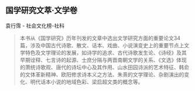 ## 国学研究文萃·文学卷

袁行霈  -  社会文化榜-社科

> 本书从《国学研究》历年刊发的文章中选出文学研究方面的重要论文34篇，涉及中国古代诗歌、散文、话本、戏曲、小说演变史上的重要节点上文学特色及文学理论的发展，如诗学的追求、古代诗歌发生论、《诗经》及其早期诠释、七言诗的起源、士庶分隔与两晋南朝文学的关系、《文选》体现的萧统诗歌观、唐代的诗坛中心及其作用、山水田园诗派的艺术特征、韩俞的文体革新精神、欧阳修求诗本义之方法、朱熹的文学理论、杂剧演出的变化、明代话本小说的地域色彩、梁启超文类的概念等。
